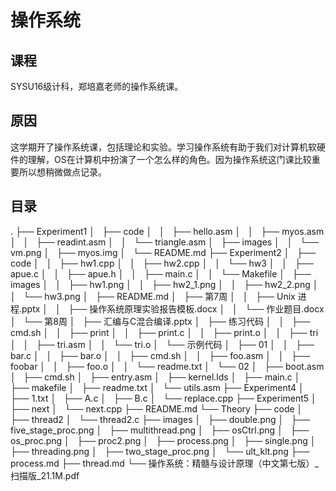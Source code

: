# 操作系统

## 课程

SYSU16级计科，郑培嘉老师的操作系统课。

## 原因

这学期开了操作系统课，包括理论和实验。学习操作系统有助于我们对计算机软硬件的理解，OS在计算机中扮演了一个怎么样的角色。因为操作系统这门课比较重要所以想稍微做点记录。

## 目录

.
├── Experiment1
│   ├── code
│   │   ├── hello.asm
│   │   ├── myos.asm
│   │   ├── readint.asm
│   │   └── triangle.asm
│   ├── images
│   │   └── vm.png
│   ├── myos.img
│   └── README.md
├── Experiment2
│   ├── code
│   │   ├── hw1.cpp
│   │   ├── hw2.cpp
│   │   └── hw3
│   │       ├── apue.c
│   │       ├── apue.h
│   │       ├── main.c
│   │       └── Makefile
│   ├── images
│   │   ├── hw1.png
│   │   ├── hw2_1.png
│   │   ├── hw2_2.png
│   │   └── hw3.png
│   ├── README.md
│   ├── 第7周
│   │   ├── Unix 进程.pptx
│   │   ├── 操作系统原理实验报告模板.docx
│   │   └── 作业题目.docx
│   └── 第8周
│       ├── 汇编与C混合编译.pptx
│       ├── 练习代码
│       │   ├── cmd.sh
│       │   ├── print
│       │   ├── print.c
│       │   ├── print.o
│       │   ├── tri
│       │   ├── tri.asm
│       │   └── tri.o
│       └── 示例代码
│           ├── 01
│           │   ├── bar.c
│           │   ├── bar.o
│           │   ├── cmd.sh
│           │   ├── foo.asm
│           │   ├── foobar
│           │   ├── foo.o
│           │   └── readme.txt
│           └── 02
│               ├── boot.asm
│               ├── cmd.sh
│               ├── entry.asm
│               ├── kernel.lds
│               ├── main.c
│               ├── makefile
│               ├── readme.txt
│               └── utils.asm
├── Experiment4
│   ├── 1.txt
│   ├── A.c
│   ├── B.c
│   └── replace.cpp
├── Experiment5
│   ├── next
│   └── next.cpp
├── README.md
└── Theory
    ├── code
    │   ├── thread2
    │   └── thread2.c
    ├── images
    │   ├── double.png
    │   ├── five_stage_proc.png
    │   ├── multithread.png
    │   ├── osCtrl.png
    │   ├── os_proc.png
    │   ├── proc2.png
    │   ├── process.png
    │   ├── single.png
    │   ├── threading.png
    │   ├── two_stage_proc.png
    │   └── ult_klt.png
    ├── process.md
    ├── thread.md
    └── 操作系统：精髓与设计原理（中文第七版）_扫描版_21.1M.pdf
